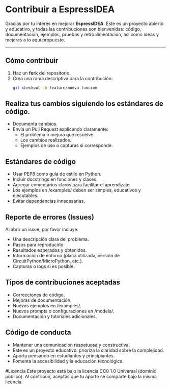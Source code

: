 # Contribuir a EspressIDEA

Gracias por tu interés en mejorar **EspressIDEA**. Este es un proyecto abierto y educativo, y todas las contribuciones son bienvenidas: código, documentación, ejemplos, pruebas y retroalimentación, así como ideas y mejoras a lo aquí propuesto.

---

## Cómo contribuir

1. Haz un **fork** del repositorio.  
2. Crea una rama descriptiva para la contribución:  
   ```bash
   git checkout -b feature/nueva-funcion


## Realiza tus cambios siguiendo los estándares de código.
- Documenta cambios.
- Envía un Pull Request explicando claramente:
  - El problema o mejora que resuelve.
  - Los cambios realizados.
  - Ejemplos de uso o capturas si corresponde.

## Estándares de código
- Usar PEP8 como guía de estilo en Python.
- Incluir docstrings en funciones y clases.
- Agregar comentarios claros para facilitar el aprendizaje.
- Los ejemplos en /examples/ deben ser simples, educativos y ejecutables.
- Evitar dependencias innecesarias.

## Reporte de errores (Issues)
Al abrir un issue, por favor incluye:
- Una descripción clara del problema.
- Pasos para reproducirlo.
- Resultados esperados y obtenidos.
- Información de entorno (placa utilizada, versión de CircuitPython/MicroPython, etc.).
- Capturas o logs si es posible.

## Tipos de contribuciones aceptadas
- Correcciones de código.
- Mejoras de documentación.
- Nuevos ejemplos en /examples/.
- Nuevos prompts o configuraciones en /models/.
- Documentación y tutoriales adicionales.

## Código de conducta
-  Mantener una comunicación respetuosa y constructiva.
-  Este es un proyecto educativo: prioriza la claridad sobre la complejidad.
- Aporta pensando en estudiantes y principiantes.
- Fomenta la accesibilidad y la educación tecnológica.

#Licencia
Este proyecto está bajo la licencia CC0 1.0 Universal (dominio público).
Al contribuir, aceptas que tu aporte se comparte bajo la misma licencia.
